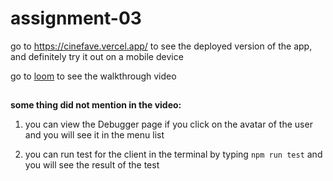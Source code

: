 # assignment-03
go to https://cinefave.vercel.app/ to see the deployed version of the app, and definitely try it out on a mobile device

go to [loom](https://www.loom.com/share/4c2b675f1df94b5683f30b7a6e05ac2f?sid=3f8a5107-50ca-468a-b553-aba01d737bf3) to see the walkthrough video

##
**some thing did not mention in the video:**

1. you can view the Debugger page if you click on the avatar of the user and you will see it in the menu list

2. you can run test for the client in the terminal by typing `npm run test` and you will see the result of the test
